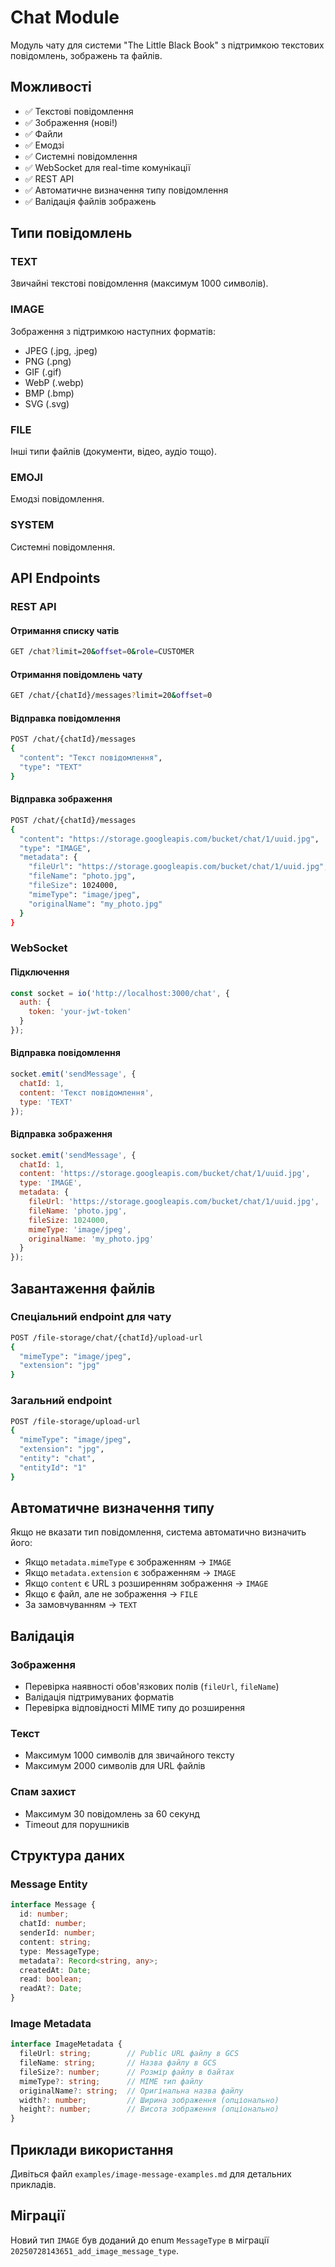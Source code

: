 # Chat Module

Модуль чату для системи "The Little Black Book" з підтримкою текстових повідомлень, зображень та файлів.

## Можливості

- ✅ Текстові повідомлення
- ✅ Зображення (нові!)
- ✅ Файли
- ✅ Емодзі
- ✅ Системні повідомлення
- ✅ WebSocket для real-time комунікації
- ✅ REST API
- ✅ Автоматичне визначення типу повідомлення
- ✅ Валідація файлів зображень

## Типи повідомлень

### TEXT
Звичайні текстові повідомлення (максимум 1000 символів).

### IMAGE
Зображення з підтримкою наступних форматів:
- JPEG (.jpg, .jpeg)
- PNG (.png)
- GIF (.gif)
- WebP (.webp)
- BMP (.bmp)
- SVG (.svg)

### FILE
Інші типи файлів (документи, відео, аудіо тощо).

### EMOJI
Емодзі повідомлення.

### SYSTEM
Системні повідомлення.

## API Endpoints

### REST API

#### Отримання списку чатів
```bash
GET /chat?limit=20&offset=0&role=CUSTOMER
```

#### Отримання повідомлень чату
```bash
GET /chat/{chatId}/messages?limit=20&offset=0
```

#### Відправка повідомлення
```bash
POST /chat/{chatId}/messages
{
  "content": "Текст повідомлення",
  "type": "TEXT"
}
```

#### Відправка зображення
```bash
POST /chat/{chatId}/messages
{
  "content": "https://storage.googleapis.com/bucket/chat/1/uuid.jpg",
  "type": "IMAGE",
  "metadata": {
    "fileUrl": "https://storage.googleapis.com/bucket/chat/1/uuid.jpg",
    "fileName": "photo.jpg",
    "fileSize": 1024000,
    "mimeType": "image/jpeg",
    "originalName": "my_photo.jpg"
  }
}
```

### WebSocket

#### Підключення
```javascript
const socket = io('http://localhost:3000/chat', {
  auth: {
    token: 'your-jwt-token'
  }
});
```

#### Відправка повідомлення
```javascript
socket.emit('sendMessage', {
  chatId: 1,
  content: 'Текст повідомлення',
  type: 'TEXT'
});
```

#### Відправка зображення
```javascript
socket.emit('sendMessage', {
  chatId: 1,
  content: 'https://storage.googleapis.com/bucket/chat/1/uuid.jpg',
  type: 'IMAGE',
  metadata: {
    fileUrl: 'https://storage.googleapis.com/bucket/chat/1/uuid.jpg',
    fileName: 'photo.jpg',
    fileSize: 1024000,
    mimeType: 'image/jpeg',
    originalName: 'my_photo.jpg'
  }
});
```

## Завантаження файлів

### Спеціальний endpoint для чату
```bash
POST /file-storage/chat/{chatId}/upload-url
{
  "mimeType": "image/jpeg",
  "extension": "jpg"
}
```

### Загальний endpoint
```bash
POST /file-storage/upload-url
{
  "mimeType": "image/jpeg",
  "extension": "jpg",
  "entity": "chat",
  "entityId": "1"
}
```

## Автоматичне визначення типу

Якщо не вказати тип повідомлення, система автоматично визначить його:

- Якщо `metadata.mimeType` є зображенням → `IMAGE`
- Якщо `metadata.extension` є зображенням → `IMAGE`
- Якщо `content` є URL з розширенням зображення → `IMAGE`
- Якщо є файл, але не зображення → `FILE`
- За замовчуванням → `TEXT`

## Валідація

### Зображення
- Перевірка наявності обов'язкових полів (`fileUrl`, `fileName`)
- Валідація підтримуваних форматів
- Перевірка відповідності MIME типу до розширення

### Текст
- Максимум 1000 символів для звичайного тексту
- Максимум 2000 символів для URL файлів

### Спам захист
- Максимум 30 повідомлень за 60 секунд
- Timeout для порушників

## Структура даних

### Message Entity
```typescript
interface Message {
  id: number;
  chatId: number;
  senderId: number;
  content: string;
  type: MessageType;
  metadata?: Record<string, any>;
  createdAt: Date;
  read: boolean;
  readAt?: Date;
}
```

### Image Metadata
```typescript
interface ImageMetadata {
  fileUrl: string;        // Public URL файлу в GCS
  fileName: string;       // Назва файлу в GCS
  fileSize?: number;      // Розмір файлу в байтах
  mimeType?: string;      // MIME тип файлу
  originalName?: string;  // Оригінальна назва файлу
  width?: number;         // Ширина зображення (опціонально)
  height?: number;        // Висота зображення (опціонально)
}
```

## Приклади використання

Дивіться файл `examples/image-message-examples.md` для детальних прикладів.

## Міграції

Новий тип `IMAGE` був доданий до enum `MessageType` в міграції `20250728143651_add_image_message_type`. 
